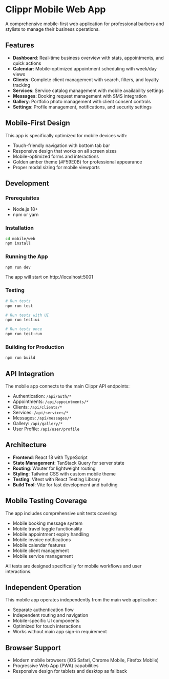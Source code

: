 # Clippr Mobile Web App

A comprehensive mobile-first web application for professional barbers and stylists to manage their business operations.

## Features

- **Dashboard**: Real-time business overview with stats, appointments, and quick actions
- **Calendar**: Mobile-optimized appointment scheduling with week/day views
- **Clients**: Complete client management with search, filters, and loyalty tracking
- **Services**: Service catalog management with mobile availability settings
- **Messages**: Booking request management with SMS integration
- **Gallery**: Portfolio photo management with client consent controls
- **Settings**: Profile management, notifications, and security settings

## Mobile-First Design

This app is specifically optimized for mobile devices with:

- Touch-friendly navigation with bottom tab bar
- Responsive design that works on all screen sizes
- Mobile-optimized forms and interactions
- Golden amber theme (#F59E0B) for professional appearance
- Proper modal sizing for mobile viewports

## Development

### Prerequisites

- Node.js 18+
- npm or yarn

### Installation

```bash
cd mobile/web
npm install
```

### Running the App

```bash
npm run dev
```

The app will start on http://localhost:5001

### Testing

```bash
# Run tests
npm run test

# Run tests with UI
npm run test:ui

# Run tests once
npm run test:run
```

### Building for Production

```bash
npm run build
```

## API Integration

The mobile app connects to the main Clippr API endpoints:

- Authentication: `/api/auth/*`
- Appointments: `/api/appointments/*`
- Clients: `/api/clients/*`
- Services: `/api/services/*`
- Messages: `/api/messages/*`
- Gallery: `/api/gallery/*`
- User Profile: `/api/user/profile`

## Architecture

- **Frontend**: React 18 with TypeScript
- **State Management**: TanStack Query for server state
- **Routing**: Wouter for lightweight routing
- **Styling**: Tailwind CSS with custom mobile theme
- **Testing**: Vitest with React Testing Library
- **Build Tool**: Vite for fast development and building

## Mobile Testing Coverage

The app includes comprehensive unit tests covering:

- Mobile booking message system
- Mobile travel toggle functionality
- Mobile appointment expiry handling
- Mobile invoice notifications
- Mobile calendar features
- Mobile client management
- Mobile service management

All tests are designed specifically for mobile workflows and user interactions.

## Independent Operation

This mobile app operates independently from the main web application:

- Separate authentication flow
- Independent routing and navigation
- Mobile-specific UI components
- Optimized for touch interactions
- Works without main app sign-in requirement

## Browser Support

- Modern mobile browsers (iOS Safari, Chrome Mobile, Firefox Mobile)
- Progressive Web App (PWA) capabilities
- Responsive design for tablets and desktop as fallback